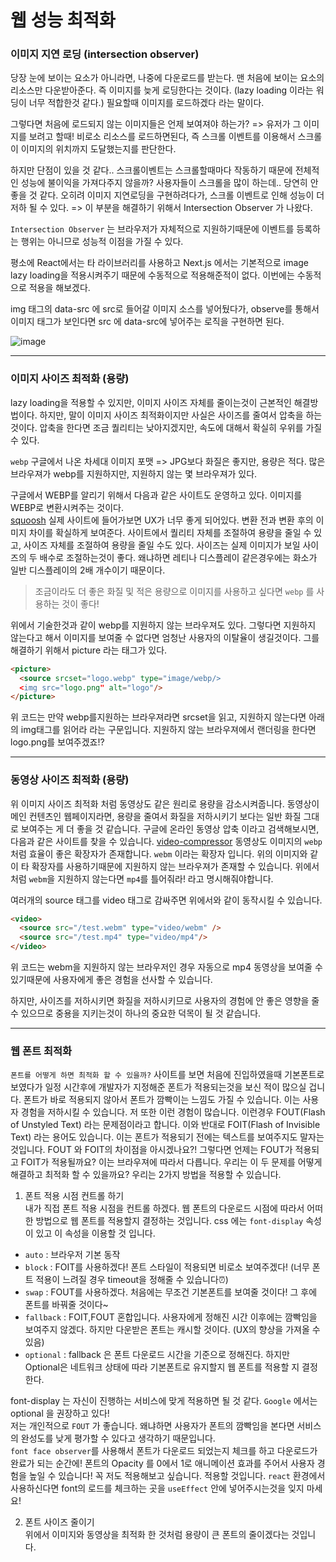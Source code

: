 # 웹 성능 최적화

### 이미지 지연 로딩 (intersection observer)
당장 눈에 보이는 요소가 아니라면, 나중에 다운로드를 받는다. 맨 처음에 보이는 요소의 리소스만 다운받아준다.
즉 이미지를 늦게 로딩한다는 것이다. (lazy loading 이라는 워딩이 너무 적합한것 같다.) 필요할때 이미지를 로드하겠다 라는 말이다.

그렇다면 처음에 로드되지 않는 이미지들은 언제 보여져야 하는가? => 유저가 그 이미지를 보려고 할때! 비로소 리소스를 로드하면된다, 즉 스크롤 이벤트를 이용해서 스크롤이 이미지의 위치까지 도달했는지를 판단한다.

하지만 단점이 있을 것 같다.. 스크롤이벤트는 스크롤할때마다 작동하기 때문에 전체적인 성능에 불이익을 가져다주지 않을까? 사용자들이 스크롤을 많이 하는데.. 당연히 안좋을 것 같다. 오히려 이미지 지연로딩을 구현하려다가, 스크롤 이벤트로 인해 성능이 더 저하 될 수 있다. => 이 부분을 해결하기 위해서 Intersection Observer 가 나왔다.

`Intersection Observer` 는 브라우저가 자체적으로 지원하기때문에 이벤트를 등록하는 행위는 아니므로 성능적 이점을 가질 수 있다.

평소에 React에서는 타 라이브러리를 사용하고 Next.js 에서는 기본적으로 image lazy loading을 적용시켜주기 때문에 수동적으로 적용해준적이 없다.
이번에는 수동적으로 적용을 해보겠다.

img 태그의 data-src 에 src로 들어갈 이미지 소스를 넣어뒀다가, observe를 통해서 이미지 태그가 보인다면 src 에 data-src에 넣어주는 로직을 구현하면 된다.

![image](https://user-images.githubusercontent.com/69495129/195502446-fa7fb565-1408-4cee-8dcb-27f784214b2c.png)

---

### 이미지 사이즈 최적화 (용량)

lazy loading을 적용할 수 있지만, 이미지 사이즈 자체를 줄이는것이 근본적인 해결방법이다.
하지만, 말이 이미지 사이즈 최적화이지만 사실은 사이즈를 줄여서 압축을 하는것이다. 압축을 한다면 조금 퀄리티는 낮아지겠지만, 속도에 대해서 확실히 우위를 가질 수 있다.

`webp` 구글에서 나온 차세대 이미지 포맷 => JPG보다 화질은 좋지만, 용량은 적다. 많은 브라우져가 webp를 지원하지만, 지원하지 않는 몇 브라우져가 있다.

구글에서 WEBP를 알리기 위해서 다음과 같은 사이트도 운영하고 있다. 이미지를 WEBP로 변환시켜주는 것이다.<br>
[squoosh](https://squoosh.app/) 실제 사이트에 들어가보면 UX가 너무 좋게 되어있다. 변환 전과 변환 후의 이미지 차이를 확실하게 보여준다.
사이트에서 퀄리티 자체를 조절하여 용량을 줄일 수 있고, 사이즈 자체를 조절하여 용량을 줄일 수도 있다.
사이즈는 실제 이미지가 보일 사이즈의 두 배수로 조절하는것이 좋다. 왜냐하면 레티나 디스플레이 같은경우에는 화소가 일반 디스플레이의 2배 개수이기 때문이다.

> 조금이라도 더 좋은 화질 및 적은 용량으로 이미지를 사용하고 싶다면 `webp` 를 사용하는 것이 좋다!

위에서 기술한것과 같이 webp를 지원하지 않는 브라우져도 있다. 그렇다면 지원하지 않는다고 해서 이미지를 보여줄 수 없다면 엄청난 사용자의 이탈율이 생길것이다.
그를 해결하기 위해서 picture 라는 태그가 있다. 

```html
<picture>
  <source srcset="logo.webp" type="image/webp/>
  <img src="logo.png" alt="logo"/>                                                                 
</picture>  
```

위 코드는 만약 webp를지원하는 브라우져라면 srcset을 읽고, 지원하지 않는다면 아래의 img태그를 읽어라 라는 구문입니다.
지원하지 않는 브라우져에서 랜더링을 한다면 logo.png를 보여주겠죠!?

---

### 동영상 사이즈 최적화 (용량)
위 이미지 사이즈 최적화 처럼 동영상도 같은 원리로 용량을 감소시켜줍니다.
동영상이 메인 컨텐츠인 웹페이지라면, 용량을 줄여서 화질을 저하시키기 보다는 일반 화질 그대로 보여주는 게 더 좋을 것 같습니다.
구글에 온라인 동영상 압축 이라고 검색해보시면, 다음과 같은 사이트를 찾을 수 있습니다. 
[video-compressor](media.io/ko/video-compressor.html)
동영상도 이미지의 `webp` 처럼 효율이 좋은 확장자가 존재합니다. `webm` 이라는 확장자 입니다. 
위의 이미지와 같이 타 확장자를 사용하기때문에 지원하지 않는 브라우져가 존재할 수 있습니다. 위에서처럼 `webm`을 지원하지 않는다면 `mp4`를 틀어줘라! 라고 명시해줘야합니다.

여러개의 source 태그를 video 태그로 감싸주면 위에서와 같이 동작시킬 수 있습니다.

```html
<video>
  <source src="/test.webm" type="video/webm" />
  <source src="/test.mp4" type="video/mp4"/>
</video>
```

위 코드는 webm을 지원하지 않는 브라우저인 경우 자동으로 mp4 동영상을 보여줄 수 있기때문에 사용자에게 좋은 경험을 선사할 수 있습니다.

하지만, 사이즈를 저하시키면 화질을 저하시키므로 사용자의 경험에 안 좋은 영향을 줄 수 있으므로 중용을 지키는것이 하나의 중요한 덕목이 될 것 같습니다.

---

### 웹 폰트 최적화 

`폰트를 어떻게 하면 최적화 할 수 있을까?`
사이트를 보면 처음에 진입하였을때 기본폰트로 보였다가 일정 시간후에 개발자가 지정해준 폰트가 적용되는것을 보신 적이 많으실 겁니다.
폰트가 바로 적용되지 않아서 폰트가 깜빡이는 느낌도 가질 수 있습니다. 이는 사용자 경험을 저하시킬 수 있습니다.
저 또한 이런 경험이 많습니다. 이런경우 FOUT(Flash of Unstyled Text) 라는 문제점이라고 합니다.
이와 반대로 FOIT(Flash of Invisible Text) 라는 용어도 있습니다. 이는 폰트가 적용되기 전에는 텍스트를 보여주지도 말자는 것입니다. 
FOUT 와 FOIT의 차이점을 아시겠나요?!
그렇다면 언제는 FOUT가 적용되고 FOIT가 적용될까요? 이는 브라우져에 따라서 다릅니다.
우리는 이 두 문제를 어떻게 해결하고 최적화 할 수 있을까요? 우리는 2가지 방법을 적용할 수 있습니다.

1. 폰트 적용 시점 컨트롤 하기<br>
내가 직접 폰트 적용 시점을 컨트롤 하겠다.
웹 폰트의 다운로드 시점에 따라서 어떠한 방법으로 웹 폰트를 적용할지 결정하는 것입니다.
css 에는 `font-display` 속성이 있고 이 속성을 이용할 것 입니다.

- `auto` : 브라우저 기본 동작
- `block` : FOIT를 사용하겠다! 폰트 스타일이 적용되면 비로소 보여주겠다! (너무 폰트 적용이 느려질 경우 timeout을 정해줄 수 있습니다⏰)
- `swap` : FOUT를 사용하겠다. 처음에는 무조건 기본폰트를 보여줄 것이다! 그 후에 폰트를 바꿔줄 것이다~
- `fallback` : FOIT,FOUT 혼합입니다. 사용자에게 정해진 시간 이후에는 깜빡임을 보여주지 않겠다. 하지만 다운받은 폰트는 캐시할 것이다. (UX의 향상을 가져올 수 있음)
- `optional` : fallback 은 폰트 다운로드 시간을 기준으로 정해진다. 하지만 Optional은 네트워크 상태에 따라 기본폰트로 유지할지 웹 폰트를 적용할 지 결정한다.

font-display 는 자신이 진행하는 서비스에 맞게 적용하면 될 것 같다. `Google` 에서는 optional 을 권장하고 있다!<br>
저는 개인적으로 `FOUT` 가 좋습니다. 왜냐하면 사용자가 폰트의 깜빡임을 본다면 서비스의 완성도를 낮게 평가할 수 있다고 생각하기 때문입니다.<br>
`font face observer`를 사용해서 폰트가 다운로드 되었는지 체크를 하고 다운로드가 완료가 되는 순간에! 폰트의 Opacity 를 0에서 1로 애니메이션 효과를 주어서 사용자 경험을 높일 수 있습니다! 꼭 저도 적용해보고 싶습니다. 적용할 것입니다.
`react` 환경에서 사용하신다면 font의 로드를 체크하는 곳을 `useEffect` 안에 넣어주시는것을 잊지 마세요!







2. 폰트 사이즈 줄이기<br>
위에서 이미지와 동영상을 최적화 한 것처럼 용량이 큰 폰트의 줄이겠다는 것입니다.
